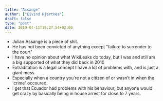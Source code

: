 ```yaml
---
title: "Assange"
author: ["Eivind Hjertnes"]
draft: false
type: "post"
date: 2019-04-11T19:27:54+02:00
---
```


-   Julian Assange is a piece of shit.
-   He has not been convicted of anything except "failure to surrender to
    the court"
-   I have no opinion about what WikiLeaks do today, but I was and still
    am a big supported of what they did back in 2010
-   Extraditation is a legal concept I have a lot of problems with, and is
    just a giant mess.
-   Especially when a country you're not a citizen of or wasn't in when
    the 'crime' occoured.
-   I get that Ecuador had problems with his behaviour, but anyone would
    get crazy by basically being in house arrest for close to 7 years.
